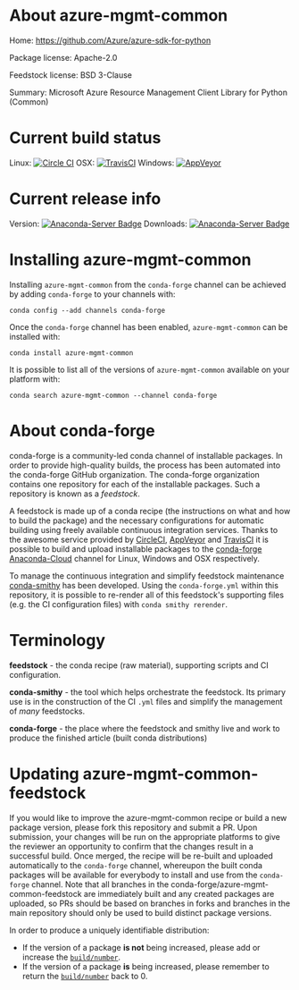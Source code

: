 About azure-mgmt-common
=======================

Home: https://github.com/Azure/azure-sdk-for-python

Package license: Apache-2.0

Feedstock license: BSD 3-Clause

Summary: Microsoft Azure Resource Management Client Library for Python (Common)



Current build status
====================

Linux: [![Circle CI](https://circleci.com/gh/conda-forge/azure-mgmt-common-feedstock.svg?style=shield)](https://circleci.com/gh/conda-forge/azure-mgmt-common-feedstock)
OSX: [![TravisCI](https://travis-ci.org/conda-forge/azure-mgmt-common-feedstock.svg?branch=master)](https://travis-ci.org/conda-forge/azure-mgmt-common-feedstock)
Windows: [![AppVeyor](https://ci.appveyor.com/api/projects/status/github/conda-forge/azure-mgmt-common-feedstock?svg=True)](https://ci.appveyor.com/project/conda-forge/azure-mgmt-common-feedstock/branch/master)

Current release info
====================
Version: [![Anaconda-Server Badge](https://anaconda.org/conda-forge/azure-mgmt-common/badges/version.svg)](https://anaconda.org/conda-forge/azure-mgmt-common)
Downloads: [![Anaconda-Server Badge](https://anaconda.org/conda-forge/azure-mgmt-common/badges/downloads.svg)](https://anaconda.org/conda-forge/azure-mgmt-common)

Installing azure-mgmt-common
============================

Installing `azure-mgmt-common` from the `conda-forge` channel can be achieved by adding `conda-forge` to your channels with:

```
conda config --add channels conda-forge
```

Once the `conda-forge` channel has been enabled, `azure-mgmt-common` can be installed with:

```
conda install azure-mgmt-common
```

It is possible to list all of the versions of `azure-mgmt-common` available on your platform with:

```
conda search azure-mgmt-common --channel conda-forge
```


About conda-forge
=================

conda-forge is a community-led conda channel of installable packages.
In order to provide high-quality builds, the process has been automated into the
conda-forge GitHub organization. The conda-forge organization contains one repository
for each of the installable packages. Such a repository is known as a *feedstock*.

A feedstock is made up of a conda recipe (the instructions on what and how to build
the package) and the necessary configurations for automatic building using freely
available continuous integration services. Thanks to the awesome service provided by
[CircleCI](https://circleci.com/), [AppVeyor](http://www.appveyor.com/)
and [TravisCI](https://travis-ci.org/) it is possible to build and upload installable
packages to the [conda-forge](https://anaconda.org/conda-forge)
[Anaconda-Cloud](http://docs.anaconda.org/) channel for Linux, Windows and OSX respectively.

To manage the continuous integration and simplify feedstock maintenance
[conda-smithy](http://github.com/conda-forge/conda-smithy) has been developed.
Using the ``conda-forge.yml`` within this repository, it is possible to re-render all of
this feedstock's supporting files (e.g. the CI configuration files) with ``conda smithy rerender``.


Terminology
===========

**feedstock** - the conda recipe (raw material), supporting scripts and CI configuration.

**conda-smithy** - the tool which helps orchestrate the feedstock.
                   Its primary use is in the construction of the CI ``.yml`` files
                   and simplify the management of *many* feedstocks.

**conda-forge** - the place where the feedstock and smithy live and work to
                  produce the finished article (built conda distributions)


Updating azure-mgmt-common-feedstock
====================================

If you would like to improve the azure-mgmt-common recipe or build a new
package version, please fork this repository and submit a PR. Upon submission,
your changes will be run on the appropriate platforms to give the reviewer an
opportunity to confirm that the changes result in a successful build. Once
merged, the recipe will be re-built and uploaded automatically to the
`conda-forge` channel, whereupon the built conda packages will be available for
everybody to install and use from the `conda-forge` channel.
Note that all branches in the conda-forge/azure-mgmt-common-feedstock are
immediately built and any created packages are uploaded, so PRs should be based
on branches in forks and branches in the main repository should only be used to
build distinct package versions.

In order to produce a uniquely identifiable distribution:
 * If the version of a package **is not** being increased, please add or increase
   the [``build/number``](http://conda.pydata.org/docs/building/meta-yaml.html#build-number-and-string).
 * If the version of a package **is** being increased, please remember to return
   the [``build/number``](http://conda.pydata.org/docs/building/meta-yaml.html#build-number-and-string)
   back to 0.
